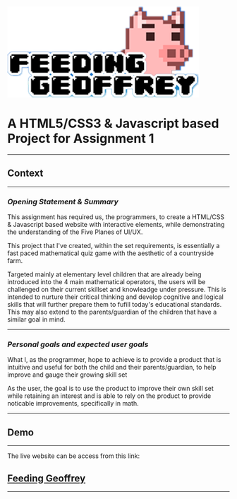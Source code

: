 ![FGlogo](Images/Menu/logo.png)

# A HTML5/CSS3 & Javascript based Project for Assignment 1
***

## **Context**
___
### _Opening Statement & Summary_
This assignment has required us, the programmers, to create a HTML/CSS & Javascript based website with interactive elements, while demonstrating the understanding of the Five Planes of UI/UX.

This project that I've created, within the set requirements, is essentially a fast paced mathematical quiz game with the aesthetic of a countryside farm. 

Targeted mainly at elementary level children that are already being introduced into the 4 main mathematical operators, the users will be challenged on their current skillset and knowleadge under pressure. This is intended to nurture their critical thinking and develop cognitive and logical skills that will further prepare them to fufill today's educational standards. This may also extend to the parents/guardian of the children that have a similar goal in mind.
___
### _Personal goals and expected user goals_
What I, as the programmer, hope to achieve is to provide a product that is intuitive and useful for both the child and their parents/guardian, to help improve and gauge their growing skill set

As the user, the goal is to use the product to improve their own skill set while retaining an interest and is able to rely on the product to provide noticable improvements, specifically in math.
***
## Demo
___
The live website can be access from this link:
## [Feeding Geoffrey](https://itsstillryan.github.io/FG-Assignment-01/)
***


